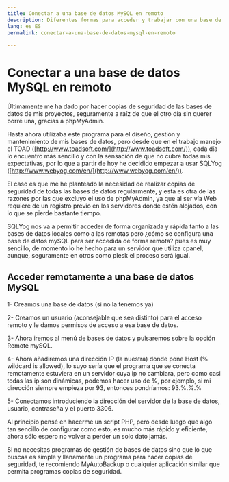 ```yaml
---
title: Conectar a una base de datos MySQL en remoto
description: Diferentes formas para acceder y trabajar con una base de datos MySQL en remoto.
lang: es_ES
permalink: conectar-a-una-base-de-datos-mysql-en-remoto
  
---
```


# Conectar a una base de datos MySQL en remoto

Últimamente me ha dado por hacer copias de seguridad de las bases de datos de mis proyectos, seguramente a raíz de que el otro día sin querer borré una, gracias a phpMyAdmin.  
  
Hasta ahora utilizaba este programa para el diseño, gestión y mantenimiento de mis bases de datos, pero desde que en el trabajo manejo el TOAD ([http://www.toadsoft.com/](http://www.toadsoft.com/)), cada día lo encuentro más sencillo y con la sensación de que no cubre todas mis expectativas, por lo que a partir de hoy he decidido empezar a usar SQLYog ([http://www.webyog.com/en/](http://www.webyog.com/en/)).  
  
El caso es que me he planteado la necesidad de realizar copias de seguridad de todas las bases de datos regularmente, y esta es otra de las razones por las que excluyo el uso de phpMyAdmin, ya que al ser vía Web requiere de un registro previo en los servidores donde estén alojados, con lo que se pierde bastante tiempo.  
  
SQLYog nos va a permitir acceder de forma organizada y rápida tanto a las bases de datos locales como a las remotas pero ¿cómo se configura una base de datos mySQL para ser accedida de forma remota? pues es muy sencillo, de momento lo he hecho para un servidor que utiliza cpanel, aunque, seguramente en otros como plesk el proceso será igual.

## Acceder remotamente a una base de datos MySQL  
  
1- Creamos una base de datos (si no la tenemos ya)  
  
2- Creamos un usuario (aconsejable que sea distinto) para el acceso remoto y le damos permisos de acceso a esa base de datos.  
  
3- Ahora iremos al menú de bases de datos y pulsaremos sobre la opción Remote mySQL.  
  
4- Ahora añadiremos una dirección IP (la nuestra) donde pone Host (% wildcard is allowed), lo suyo sería que el programa que se conecta remotamente estuviera en un servidor cuya ip no cambiara, pero como casi todas las ip son dinámicas, podemos hacer uso de %, por ejemplo, si mi dirección siempre empieza por 93, entonces pondríamos: 93.%.%.%  
  
5- Conectamos introduciendo la dirección del servidor de la base de datos, usuario, contraseña y el puerto 3306.  
  
Al principio pensé en hacerme un script PHP, pero desde luego que algo tan sencillo de configurar como esto, es mucho más rápido y eficiente, ahora sólo espero no volver a perder un solo dato jamás.  
  
Si no necesitas programas de gestión de bases de datos sino que lo que buscas es simple y llanamente un programa para hacer copias de seguridad, te recomiendo MyAutoBackup o cualquier aplicación similar que permita programas copias de seguridad.
<!--stackedit_data:
eyJoaXN0b3J5IjpbODg1NTk5NTQ2XX0=
-->